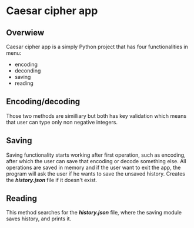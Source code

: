 # Caesar cipher app

## Overwiew
Caesar cipher app is a simply Python project that has four functionalities in menu:
- encoding
- deconding
- saving
- reading

## Encoding/decoding
Those two methods are similliary but both has key validation which means that user can type only non negative integers.

## Saving
Saving functionality starts working after first operation, such as encoding, after which the user can save that encoding or decode something else. All operations are saved in memory and if the user want to exit the app, the program will ask the user if he wants to save the unsaved history. Creates the ***history.json*** file if it doesn't exist.

## Reading
This method searches for the ***history.json*** file, where the saving module saves history, and prints it.
